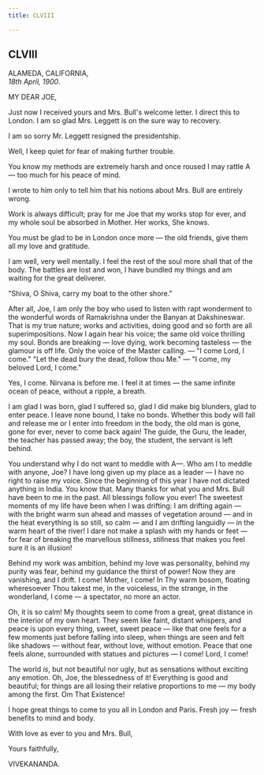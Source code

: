 ```yaml
---
title: CLVIII

---
```





  

  


## CLVIII

ALAMEDA, CALIFORNIA,  
*18th April, 1900*.

MY DEAR JOE,

Just now I received yours and Mrs. Bull's welcome letter. I direct this
to London. I am so glad Mrs. Leggett is on the sure way to recovery.

I am so sorry Mr. Leggett resigned the presidentship.

Well, I keep quiet for fear of making further trouble.

You know my methods are extremely harsh and once roused I may rattle A—
too much for his peace of mind.

I wrote to him only to tell him that his notions about Mrs. Bull are
entirely wrong.

Work is always difficult; pray for me Joe that my works stop for ever,
and my whole soul be absorbed in Mother. Her works, She knows.

You must be glad to be in London once more — the old friends, give them
all my love and gratitude.

I am well, very well mentally. I feel the rest of the soul more shall
that of the body. The battles are lost and won, I have bundled my things
and am waiting for the great deliverer.

"Shiva, O Shiva, carry my boat to the other shore."

After all, Joe, I am only the boy who used to listen with rapt
wonderment to the wonderful words of Ramakrishna under the Banyan at
Dakshineswar. That is my true nature; works and activities, doing good
and so forth are all superimpositions. Now I again hear his voice; the
same old voice thrilling my soul. Bonds are breaking — love dying, work
becoming tasteless — the glamour is off life. Only the voice of the
Master calling. — "I come Lord, I come." "Let the dead bury the dead,
follow thou Me." — "I come, my beloved Lord, I come."

Yes, I come. Nirvana is before me. I feel it at times — the same
infinite ocean of peace, without a ripple, a breath.

I am glad I was born, glad I suffered so, glad I did make big blunders,
glad to enter peace. I leave none bound, I take no bonds. Whether this
body will fall and release me or I enter into freedom in the body, the
old man is gone, gone for ever, never to come back again! The guide, the
Guru, the leader, the teacher has passed away; the boy, the student, the
servant is left behind.

You understand why I do not want to meddle with A—. Who am I to meddle
with anyone, Joe? I have long given up my place as a leader — I have no
right to raise my voice. Since the beginning of this year I have not
dictated anything in India. You know that. Many thanks for what you and
Mrs. Bull have been to me in the past. All blessings follow you ever!
The sweetest moments of my life have been when I was drifting: I am
drifting again — with the bright warm sun ahead and masses of vegetation
around — and in the heat everything is so still, so calm — and I am
drifting languidly — in the warm heart of the river! I dare not make a
splash with my hands or feet — for fear of breaking the marvellous
stillness, stillness that makes you feel sure it is an illusion!

Behind my work was ambition, behind my love was personality, behind my
purity was fear, behind my guidance the thirst of power! Now they are
vanishing, and I drift. I come! Mother, I come! In Thy warm bosom,
floating wheresoever Thou takest me, in the voiceless, in the strange,
in the wonderland, I come — a spectator, no more an actor.

Oh, it is so calm! My thoughts seem to come from a great, great distance
in the interior of my own heart. They seem like faint, distant whispers,
and peace is upon every thing, sweet, sweet peace — like that one feels
for a few moments just before falling into sleep, when things are seen
and felt like shadows — without fear, without love, without emotion.
Peace that one feels alone, surrounded with statues and pictures — I
come! Lord, I come!

The world *is*, but not beautiful nor ugly, but as sensations without
exciting any emotion. Oh, Joe, the blessedness of it! Everything is good
and beautiful; for things are all losing their relative proportions to
me — my body among the first. Om That Existence!

I hope great things to come to you all in London and Paris. Fresh joy —
fresh benefits to mind and body.

With love as ever to you and Mrs. Bull,

Yours faithfully,

VIVEKANANDA.


